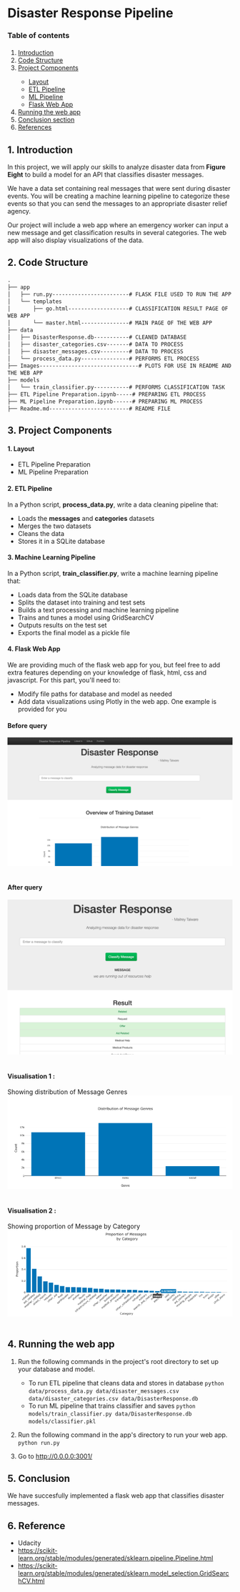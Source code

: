 # Disaster Response Pipeline
### Table of contents

<div class="alert alert-block alert-info" style="margin-top: 20px">
    <ol>
        <li><a href="#ref1">Introduction </a></li>
        <li><a href="#ref1">Code Structure</a></li>
        <li><a href="#ref1">Project Components</a></li>
                <ul>
         <li><a href="#ref3">Layout</a></li>
        <li><a href="#ref4">ETL Pipeline</a></li>
        <li><a href="#ref4">ML Pipeline</a></li>
        <li><a href="#ref4">Flask Web App</a></li>
        </ul>
        <li><a href="#ref2">Running the web app</a></li>
        <li><a href="#ref9">Conclusion section</a></li>
        <li><a href="#ref9">References</a></li>
    </ol>
</div>

## 1. Introduction
In this project, we will apply our skills to analyze disaster data from **Figure Eight** to build a model for an API that classifies disaster messages.

We have a data set containing real messages that were sent during disaster events. You will be creating a machine learning pipeline to categorize these events so that you can send the messages to an appropriate disaster relief agency.

Our project will include a web app where an emergency worker can input a new message and get classification results in several categories. The web app will also display visualizations of the data.

## 2. Code Structure
```
.
├── app
│   ├── run.py------------------------# FLASK FILE USED TO RUN THE APP
│   └── templates
│       ├── go.html-------------------# CLASSIFICATION RESULT PAGE OF WEB APP
│       └── master.html---------------# MAIN PAGE OF THE WEB APP
├── data
│   ├── DisasterResponse.db-----------# CLEANED DATABASE
│   ├── disaster_categories.csv-------# DATA TO PROCESS
│   ├── disaster_messages.csv---------# DATA TO PROCESS
│   └── process_data.py---------------# PERFORMS ETL PROCESS
├── Images-------------------------------# PLOTS FOR USE IN README AND THE WEB APP
├── models
│   └── train_classifier.py-----------# PERFORMS CLASSIFICATION TASK
├── ETL Pipeline Preparation.ipynb-----# PREPARING ETL PROCESS
├── ML Pipeline Preparation.ipynb------# PREPARING ML PROCESS
├── Readme.md-------------------------# README FILE

```

## 3. Project Components

#### 1. Layout 
- ETL Pipeline Preparation 
- ML Pipeline Preparation
#### 2. ETL Pipeline
In a Python script, **process_data.py**, write a data cleaning pipeline that:

- Loads the **messages** and **categories** datasets
- Merges the two datasets
- Cleans the data
- Stores it in a SQLite database

#### 3. Machine Learning Pipeline
In a Python script, **train_classifier.py**, write a machine learning pipeline that:

- Loads data from the SQLite database
- Splits the dataset into training and test sets
- Builds a text processing and machine learning pipeline
- Trains and tunes a model using GridSearchCV
- Outputs results on the test set
- Exports the final model as a pickle file

#### 4. Flask Web App
We are providing much of the flask web app for you, but feel free to add extra features depending on your knowledge of flask, html, css and javascript. For this part, you'll need to:

- Modify file paths for database and model as needed
- Add data visualizations using Plotly in the web app. One example is provided for you

#### Before query
<img src='Images/webapp.png'></img>
<br></br>

#### After query
<img src='Images/result.png'></img>
<br></br>

#### Visualisation 1 : 
Showing distribution of Message Genres
<img src='Images/vis1.png'></img>
<br></br>

#### Visualisation 2 : 
Showing proportion of Message by Category
<img src='Images/vis2.png'></img>
<br></br>

## 4. Running the web app
1. Run the following commands in the project's root directory to set up your database and model.

    - To run ETL pipeline that cleans data and stores in database
        `python data/process_data.py data/disaster_messages.csv data/disaster_categories.csv data/DisasterResponse.db`
    - To run ML pipeline that trains classifier and saves
        `python models/train_classifier.py data/DisasterResponse.db models/classifier.pkl`

2. Run the following command in the app's directory to run your web app.
    `python run.py`

3. Go to http://0.0.0.0:3001/

## 5. Conclusion
We have succesfully implemented a flask web app that classifies disaster messages.

## 6. Reference

- Udacity
- https://scikit-learn.org/stable/modules/generated/sklearn.pipeline.Pipeline.html
- https://scikit-learn.org/stable/modules/generated/sklearn.model_selection.GridSearchCV.html 
